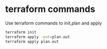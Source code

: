 # terraform commands
Use terraform commands to init,plan and apply

```bash
terraform init
terraform apply -out=plan.out
terraform apply plan.out
```